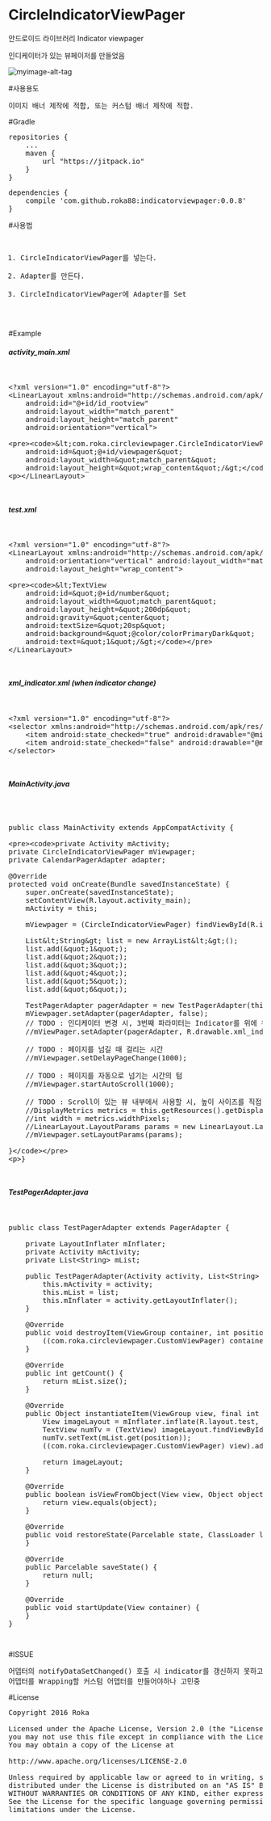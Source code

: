 # CircleIndicatorViewPager
안드로이드 라이브러리 Indicator viewpager

인디케이터가 있는 뷰페이저를 만들었음

![myimage-alt-tag](http://files.lycle.co.kr/images/t_1475678267095_user_event.png)



#사용용도
<pre>
이미지 배너 제작에 적합, 또는 커스텀 배너 제작에 적합.
</pre>


#Gradle
<pre>
repositories {
    ...  
    maven {
        url "https://jitpack.io" 
    } 
}
</pre>

<pre>
dependencies {
    compile 'com.github.roka88:indicatorviewpager:0.0.8'
}
</pre>


#사용법
<pre>
<ol>
<li>CircleIndicatorViewPager를 넣는다.</li>
<li>Adapter를 만든다.</li>
<li>CircleIndicatorViewPager에 Adapter를 Set</li>
</ol>
</pre>

#Example

<h5> activity_main.xml</h5>
<pre>
<xmp>
<?xml version="1.0" encoding="utf-8"?>
<LinearLayout xmlns:android="http://schemas.android.com/apk/res/android"
    android:id="@+id/id_rootview"
    android:layout_width="match_parent"
    android:layout_height="match_parent"
    android:orientation="vertical">
    
    <com.roka.circleviewpager.CircleIndicatorViewPager
        android:id="@+id/viewpager"
        android:layout_width="match_parent"
        android:layout_height="wrap_content"/>
        
</LinearLayout></xmp>
</pre>

<h5> test.xml</h5>
<pre>
<xmp>
<?xml version="1.0" encoding="utf-8"?>
<LinearLayout xmlns:android="http://schemas.android.com/apk/res/android"
    android:orientation="vertical" android:layout_width="match_parent"
    android:layout_height="wrap_content">

    <TextView
        android:id="@+id/number"
        android:layout_width="match_parent"
        android:layout_height="200dp"
        android:gravity="center"
        android:textSize="20sp"
        android:background="@color/colorPrimaryDark"
        android:text="1"/>
</LinearLayout>
</xmp>
</pre>

<h5> xml_indicator.xml (when indicator change)</h5>
<pre>
<xmp>
<?xml version="1.0" encoding="utf-8"?>
<selector xmlns:android="http://schemas.android.com/apk/res/android" >
    <item android:state_checked="true" android:drawable="@mipmap/dot_blue_02" ></item>
    <item android:state_checked="false" android:drawable="@mipmap/dot_blue_01"></item>
</selector>
</xmp>
</pre>

<h5> MainActivity.java</h5>
<pre>
<?xml version="1.0" encoding="utf-8"?>
<xmp>
public class MainActivity extends AppCompatActivity {

    private Activity mActivity;
    private CircleIndicatorViewPager mViewpager;
    private CalendarPagerAdapter adapter;

    @Override
    protected void onCreate(Bundle savedInstanceState) {
        super.onCreate(savedInstanceState);
        setContentView(R.layout.activity_main);
        mActivity = this;

        mViewpager = (CircleIndicatorViewPager) findViewById(R.id.viewpager);

        List<String> list = new ArrayList<>();
        list.add("1");
        list.add("2");
        list.add("3");
        list.add("4");
        list.add("5");
        list.add("6");

        TestPagerAdapter pagerAdapter = new TestPagerAdapter(this, list);
        mViewpager.setAdapter(pagerAdapter, false);
        // TODO : 인디케이터 변경 시, 3번째 파라미터는 Indicator를 위에 위치할 것인지 아닌지에 대한 flag
        //mViewPager.setAdapter(pagerAdapter, R.drawable.xml_indicator, false);

        // TODO : 페이지를 넘길 때 걸리는 시간
        //mViewpager.setDelayPageChange(1000);

        // TODO : 페이지를 자동으로 넘기는 시간의 텀
        //mViewpager.startAutoScroll(1000);

        // TODO : Scroll이 있는 뷰 내부에서 사용할 시, 높이 사이즈를 직접 지정해줘야함.
        //DisplayMetrics metrics = this.getResources().getDisplayMetrics();
        //int width = metrics.widthPixels;
        //LinearLayout.LayoutParams params = new LinearLayout.LayoutParams(ViewGroup.LayoutParams.MATCH_PARENT, width / 6 * 3);
        //mViewpager.setLayoutParams(params);

    }
}
</xmp>
</pre>

<h5>TestPagerAdapter.java</h5>

<pre>
<xmp>
public class TestPagerAdapter extends PagerAdapter {

    private LayoutInflater mInflater;
    private Activity mActivity;
    private List<String> mList;

    public TestPagerAdapter(Activity activity, List<String> list) {
        this.mActivity = activity;
        this.mList = list;
        this.mInflater = activity.getLayoutInflater();
    }

    @Override
    public void destroyItem(ViewGroup container, int position, Object object) {
        ((com.roka.circleviewpager.CustomViewPager) container).removeView((View) object);
    }

    @Override
    public int getCount() {
        return mList.size();
    }

    @Override
    public Object instantiateItem(ViewGroup view, final int position) {
        View imageLayout = mInflater.inflate(R.layout.test, view, false);
        TextView numTv = (TextView) imageLayout.findViewById(R.id.number);
        numTv.setText(mList.get(position));
        ((com.roka.circleviewpager.CustomViewPager) view).addView(imageLayout, 0);

        return imageLayout;
    }

    @Override
    public boolean isViewFromObject(View view, Object object) {
        return view.equals(object);
    }

    @Override
    public void restoreState(Parcelable state, ClassLoader loader) {
    }

    @Override
    public Parcelable saveState() {
        return null;
    }

    @Override
    public void startUpdate(View container) {
    }
}
</xmp>
</pre>


#ISSUE
<pre>
어뎁터의 notifyDataSetChanged() 호출 시 indicator를 갱신하지 못하고 에러가 뜸 
어뎁터를 Wrapping할 커스텀 어뎁터를 만들어야하나 고민중
</pre>

#License
<pre>
Copyright 2016 Roka

Licensed under the Apache License, Version 2.0 (the "License");
you may not use this file except in compliance with the License.
You may obtain a copy of the License at

http://www.apache.org/licenses/LICENSE-2.0

Unless required by applicable law or agreed to in writing, software
distributed under the License is distributed on an "AS IS" BASIS,
WITHOUT WARRANTIES OR CONDITIONS OF ANY KIND, either express or implied.
See the License for the specific language governing permissions and
limitations under the License.
</pre>
